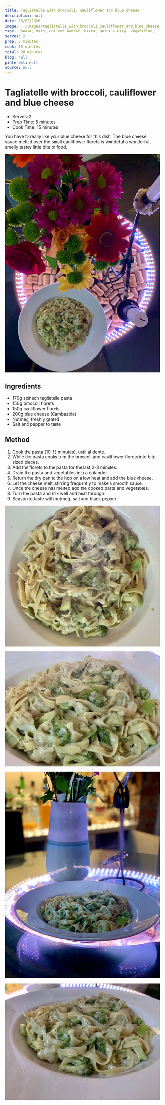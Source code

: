 ```yaml
---
title: Tagliatelle with broccoli, cauliflower and blue cheese
description: null
date: 13/07/2020
image: ../images/tagliatelle_with_broccoli_cauliflower_and_blue_cheese_1.jpg
tags: Cheese; Main; One Pot Wonder; Pasta; Quick & Easy; Vegetarian;
serves: 2
prep: 5 minutes
cook: 15 minutes
total: 20 minutes
blog: null
pinterest: null
source: null
---
```


# Tagliatelle with broccoli, cauliflower and blue cheese

* Serves: 2
* Prep Time: 5 minutes
* Cook Time: 15 minutes

You have to really like your blue cheese for this dish. The blue cheese sauce melted over the small cauliflower florets is wondeful a wonderful, smelly tastey little bite of food.

![image](../images/tagliatelle_with_broccoli_cauliflower_and_blue_cheese_1.jpg)

## Ingredients

* 170g spinach tagliatelle pasta
* 150g broccoli florets
* 150g cauliflower florets
* 200g blue cheese (Cambazola)
* Nutmeg, freshly grated
* Salt and pepper to taste

## Method
1. Cook the pasta (10-12 minutes), until al dente. 
1. While the pasta cooks trim the broccoli and cauliflower florets into bite-sized pieces.
1. Add the florets to the pasta for the last 2-3 minutes.
1. Drain the pasta and vegetables into a colander.
1. Return the dry pan to the hob on a low heat and add the blue cheese.
1. Let the cheese melt, stirring frequently to make a smooth sauce.
1. Once the cheese has melted add the cooked pasta and vegetables.
1. Turn the pasta and mix well and heat through.
1. Season to taste with nutmeg, salt and black pepper.

![image](../images/tagliatelle_with_broccoli_cauliflower_and_blue_cheese_2.jpg)

![image](../images/tagliatelle_with_broccoli_cauliflower_and_blue_cheese_3.jpg)

![image](../images/tagliatelle_with_broccoli_cauliflower_and_blue_cheese_4.jpg)

![image](../images/tagliatelle_with_broccoli_cauliflower_and_blue_cheese_5.jpg)
